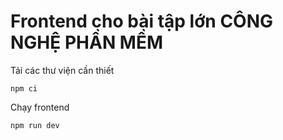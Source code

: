 # Frontend cho bài tập lớn CÔNG NGHỆ PHẦN MỀM

Tải các thư viện cần thiết

```
npm ci
```

Chạy frontend

```
npm run dev
```
